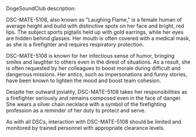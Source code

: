 DogeSoundClub description:

DSC-MATE-5108, also known as "Laughing Flame," is a female human of average height and build with distinctive spots on her face and bright, red lips. The subject sports pigtails held up with gold earrings, while her eyes are hidden behind glasses. Her mouth is often covered with a medical mask, as she is a firefighter and requires respiratory protection.

DSC-MATE-5108 is known for her infectious sense of humor, bringing smiles and laughter to others even in the direst of situations. As a result, she is often requested by her colleagues to boost morale during difficult and dangerous missions. Her antics, such as impersonations and funny stories, have been known to lighten the mood and boost team cohesion.

Despite her outward joviality, DSC-MATE-5108 takes her responsibilities as a firefighter seriously and remains composed even in the face of danger. She wears a silver chain necklace with a symbol of the firefighting profession as a reminder of her duty to protect and serve.

As with all DSCs, interaction with DSC-MATE-5108 should be limited and monitored by trained personnel with appropriate clearance levels.